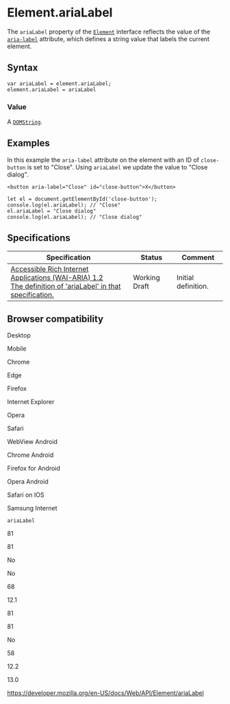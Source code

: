 # Element.ariaLabel

The `ariaLabel` property of the [`Element`](../element) interface reflects the value of the [`aria-label`](https://developer.mozilla.org/en-US/docs/Web/Accessibility/ARIA/ARIA_Techniques/Using_the_aria-label_attribute) attribute, which defines a string value that labels the current element.

## Syntax

    var ariaLabel = element.ariaLabel;
    element.ariaLabel = ariaLabel

### Value

A [`DOMString`](../domstring).

## Examples

In this example the `aria-label` attribute on the element with an ID of `close-button` is set to "Close". Using `ariaLabel` we update the value to "Close dialog".

    <button aria-label="Close" id="close-button">X</button>

    let el = document.getElementById('close-button');
    console.log(el.ariaLabel); // "Close"
    el.ariaLabel = "Close dialog"
    console.log(el.ariaLabel); // "Close dialog"

## Specifications

<table><thead><tr class="header"><th>Specification</th><th>Status</th><th>Comment</th></tr></thead><tbody><tr class="odd"><td><a href="https://www.w3.org/TR/wai-aria-1.2/#dom-ariamixin-arialabel">Accessible Rich Internet Applications (WAI-ARIA) 1.2<br />
<span class="small">The definition of 'ariaLabel' in that specification.</span></a></td><td><span class="spec-wd">Working Draft</span></td><td>Initial definition.</td></tr></tbody></table>

## Browser compatibility

Desktop

Mobile

Chrome

Edge

Firefox

Internet Explorer

Opera

Safari

WebView Android

Chrome Android

Firefox for Android

Opera Android

Safari on IOS

Samsung Internet

`ariaLabel`

81

81

No

No

68

12.1

81

81

No

58

12.2

13.0

<a href="https://developer.mozilla.org/en-US/docs/Web/API/Element/ariaLabel" class="_attribution-link">https://developer.mozilla.org/en-US/docs/Web/API/Element/ariaLabel</a>
